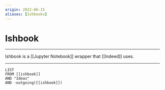 ```yaml
---
origin: 2022-06-15
aliases: [Ishbooks]
---
```

# Ishbook
---
Ishbook is a [[Jupyter Notebook]] wrapper that [[Indeed]] uses. 


---
```dataview
LIST 
FROM [[ishbook]]
AND "Ideas"
AND -outgoing([[ishbook]])
```

